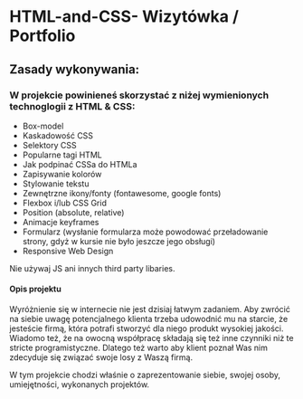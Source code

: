 # HTML-and-CSS- Wizytówka / Portfolio

## Zasady wykonywania: 

### W projekcie powinieneś skorzystać z niżej wymienionych technoglogii z HTML & CSS:
- Box-model
- Kaskadowość CSS
- Selektory CSS
- Popularne tagi HTML
- Jak podpinać CSSa do HTMLa
- Zapisywanie kolorów
- Stylowanie tekstu
- Zewnętrzne ikony/fonty (fontawesome, google fonts)
- Flexbox i/lub CSS Grid
- Position (absolute, relative)
- Animacje keyframes
- Formularz (wysłanie formularza może powodować przeładowanie strony, gdyż w kursie nie było jeszcze jego obsługi)
- Responsive Web Design

Nie używaj JS ani innych third party libaries.



#### Opis projektu
Wyróżnienie się w internecie nie jest dzisiaj łatwym zadaniem. Aby zwrócić na siebie uwagę potencjalnego klienta trzeba udowodnić mu na starcie, że jesteście firmą, która potrafi stworzyć dla niego produkt wysokiej jakości. Wiadomo też, że na owocną współpracę składają się też inne czynniki niż te stricte programistyczne. Dlatego też warto aby klient poznał Was nim zdecyduje się związać swoje losy z Waszą firmą. 

W tym projekcie chodzi właśnie o zaprezentowanie siebie, swojej osoby, umiejętności, wykonanych projektów. 


